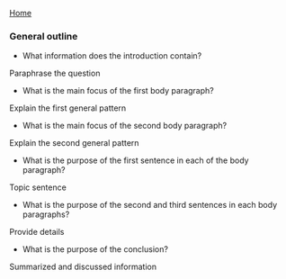 [Home](/main.md)
### General outline

* What information does the introduction contain?
 
 Paraphrase the question

* What is the main focus of the first body paragraph?

 Explain the first general pattern

* What is the main focus of the second body paragraph?

 Explain the second general pattern

* What is the purpose of the first sentence in each of the body paragraph?

 Topic sentence

* What is the purpose of the second and third sentences in each body paragraphs?

 Provide details

* What is the purpose of the conclusion?

 Summarized and discussed information
